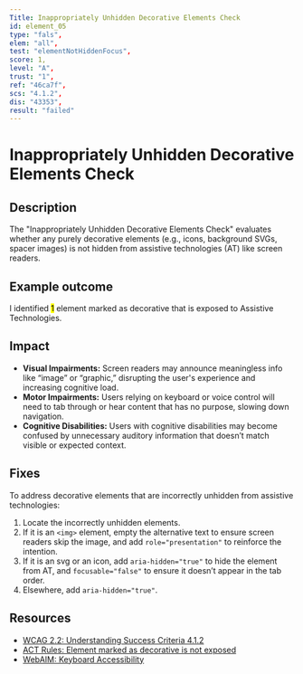 ```yaml
---
Title: Inappropriately Unhidden Decorative Elements Check
id: element_05
type: "fals",
elem: "all",
test: "elementNotHiddenFocus",
score: 1,
level: "A",
trust: "1",
ref: "46ca7f",
scs: "4.1.2",
dis: "43353",
result: "failed"
---
```


# Inappropriately Unhidden Decorative Elements Check

## Description

The "Inappropriately Unhidden Decorative Elements Check" evaluates whether any purely decorative elements (e.g., icons, background SVGs, spacer images) is not hidden from assistive technologies (AT) like screen readers.

## Example outcome

I identified <mark>1</mark> element marked as decorative that is exposed to Assistive Technologies.

## Impact

- **Visual Impairments:** Screen readers may announce meaningless info like “image” or “graphic,” disrupting the user's experience and increasing cognitive load.
- **Motor Impairments:** Users relying on keyboard or voice control will need to tab through or hear content that has no purpose, slowing down navigation.
- **Cognitive Disabilities:** Users with cognitive disabilities may become confused by unnecessary auditory information that doesn’t match visible or expected context.

## Fixes

To address decorative elements that are incorrectly unhidden from assistive technologies:

1. Locate the incorrectly unhidden elements.
2. If it is an <code>&lt;img&gt;</code> element, empty the alternative text to ensure screen readers skip the image, and add <code>role="presentation"</code> to reinforce the intention.
3. If it is an svg or an icon, add <code>aria-hidden="true"</code> to hide the element from AT, and <code>focusable="false"</code> to ensure it doesn’t appear in the tab order.
4. Elsewhere, add <code>aria-hidden="true"</code>.

## Resources

- [WCAG 2.2: Understanding Success Criteria 4.1.2](https://www.w3.org/WAI/WCAG22/Understanding/name-role-value)
- [ACT Rules: Element marked as decorative is not exposed](https://www.w3.org/WAI/standards-guidelines/act/rules/46ca7f/)
- [WebAIM: Keyboard Accessibility](https://webaim.org/techniques/keyboard/)
